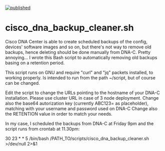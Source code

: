 [![published](https://static.production.devnetcloud.com/codeexchange/assets/images/devnet-published.svg)](https://developer.cisco.com/codeexchange/github/repo/ste-giraldo/cisco-dna-backup-cleaner)

# cisco_dna_backup_cleaner.sh
Cisco DNA Center is able to create scheduled backups of the config, devices' software images and so on, but there's not way to remove old backups, hence deleting should be done manually from DNA-C. Pretty annoying...
I wrote this Bash script to automatically removing old backups basing on a retention period. 

This script runs on GNU and require "curl" and "jq" packets installed, to working properly. Is intended to run from the path ~/script, but of course can be changed.

Edit the script to change the URLs pointing to the hostname of your DNA-C installation. Please use cluster URL in case of 3 node deployment.
Change also the base64 autorization key (currently ABC123= as placeholder), matching with your username and password used on DNA-C
Change also the RETENTION value in order to match your needs.

In my case, I scheduled the backups from DNA-C at Friday 9pm and the script runs from crontab at 11.30pm:

30 23 * * 5 /bin/bash /PATH_TO/scripts/cisco_dna_backup_cleaner.sh >/dev/null 2>&1
